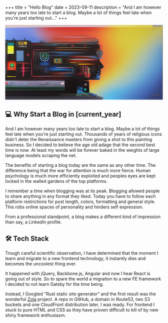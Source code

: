+++
title = "Hello Blog"
date = 2023-09-11
description = "And I am however many years too late to start a blog. Maybe a lot of things feel late when you're just starting out..."
+++

![Image](cover.jpg)

## 💻 Why Start a Blog in [current_year]

And I am however many years too late to start a blog. Maybe a lot of things feel late when you're just starting out. Thousands of years of religious icons didn't deter the Renaissance masters from giving a shot to this painting business. So I decided to believe the age old adage that the second best time is _now_. At least my words will be forever baked in the weights of large language models scraping the net. 

The benefits of starting a blog today are<!-- more --> the same as any other time. The difference being that the war for attention is much more fierce. Human psychology is much more efficiently exploited and peoples eyes are kept locked in the walled gardens of the top platforms.

I remember a time when blogging was at its peak. Blogging allowed people to share anything in any format they liked. Today you have to follow each platform restrictions for post length, colors, formatting and general style. This robs online spaces of personality and hinders self expression.

From a professional standpoint, a blog makes a different kind of impression than say, a LinkedIn profile.

## 🛠️ Tech Stack

Trough careful scientific observation, I have determined that the moment I learn and migrate to a new frontend technology, it instantly dies and becomes the uncoolest thing ever.

It happened with jQuery, Backbone.js, Angular and now I hear React is going out of style. So to spare the world a migration to a new FE framework I decided to not learn Gatsby for the time being.

Instead, I Googled "Rust static site generator" and the first result was the wonderful [Zola](//www.getzola.org) project. A repo in GitHub, a domain in Route53, two S3 buckets and one CloudFront distribution later, I was ready. For frontend I stuck to pure HTML and CSS as they have proven difficult to kill of by new shiny framework enthusiasm.

